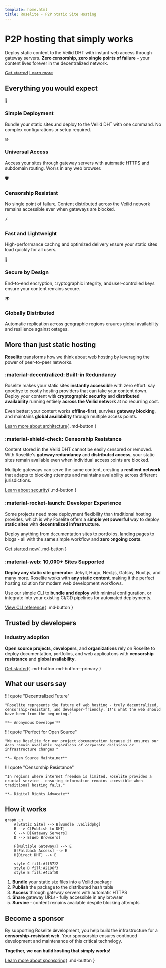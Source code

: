 ```yaml
---
template: home.html
title: Roselite - P2P Static Site Hosting
---
```


<div class="hero">
  <div class="hero-content">
    <h1>P2P hosting that simply works</h1>
    <p>Deploy static content to the Veilid DHT with instant web access through gateway servers. <strong>Zero censorship, zero single points of failure</strong> – your content lives forever in the decentralized network.</p>
    <div class="hero-buttons">
      <a href="getting-started/" class="hero-button primary">Get started</a>
      <a href="architecture/" class="hero-button">Learn more</a>
    </div>
  </div>
</div>

## Everything you would expect

<div class="feature-grid">
  <div class="feature-card">
    <div class="icon">🚀</div>
    <h3>Simple Deployment</h3>
    <p>Bundle your static sites and deploy to the Veilid DHT with one command. No complex configurations or setup required.</p>
  </div>
  
  <div class="feature-card">
    <div class="icon">🌐</div>
    <h3>Universal Access</h3>
    <p>Access your sites through gateway servers with automatic HTTPS and subdomain routing. Works in any web browser.</p>
  </div>
  
  <div class="feature-card">
    <div class="icon">🛡️</div>
    <h3>Censorship Resistant</h3>
    <p>No single point of failure. Content distributed across the Veilid network remains accessible even when gateways are blocked.</p>
  </div>
  
  <div class="feature-card">
    <div class="icon">⚡</div>
    <h3>Fast and Lightweight</h3>
    <p>High-performance caching and optimized delivery ensure your static sites load quickly for all users.</p>
  </div>
  
  <div class="feature-card">
    <div class="icon">🔐</div>
    <h3>Secure by Design</h3>
    <p>End-to-end encryption, cryptographic integrity, and user-controlled keys ensure your content remains secure.</p>
  </div>
  
  <div class="feature-card">
    <div class="icon">🌍</div>
    <h3>Globally Distributed</h3>
    <p>Automatic replication across geographic regions ensures global availability and resilience against outages.</p>
  </div>
</div>

## More than just static hosting

**Roselite** transforms how we think about web hosting by leveraging the power of peer-to-peer networks.

### :material-decentralized: Built-in Redundancy

Roselite makes your static sites **instantly accessible** with zero effort: say goodbye to costly hosting providers that can take your content down. Deploy your content with **cryptographic security** and **distributed availability** running entirely **across the Veilid network** at no recurring cost.

Even better: your content works **offline-first**, survives **gateway blocking**, and maintains **global availability** through multiple access points.

[Learn more about architecture](architecture/){ .md-button }

### :material-shield-check: Censorship Resistance

Content stored in the Veilid DHT cannot be easily censored or removed. With Roselite's **gateway redundancy** and **distributed access**, your static sites remain available even when individual access points are blocked.

Multiple gateways can serve the same content, creating a **resilient network** that adapts to blocking attempts and maintains availability across different jurisdictions.

[Learn about security](architecture/security-model/){ .md-button }

### :material-rocket-launch: Developer Experience

Some projects need more deployment flexibility than traditional hosting provides, which is why Roselite offers a **simple yet powerful** way to deploy **static sites** with **decentralized infrastructure**.

Deploy anything from documentation sites to portfolios, landing pages to blogs - all with the same simple workflow and **zero ongoing costs**.

[Get started now](getting-started/){ .md-button }

### :material-web: 10,000+ Sites Supported

**Deploy any static site generator**: Jekyll, Hugo, Next.js, Gatsby, Nuxt.js, and many more. Roselite works with **any static content**, making it the perfect hosting solution for modern web development workflows.

Use our simple CLI to **bundle and deploy** with minimal configuration, or integrate into your existing CI/CD pipelines for automated deployments.

[View CLI reference](reference/cli-commands/){ .md-button }

## Trusted by developers

### Industry adoption

**Open source projects**, **developers**, and **organizations** rely on Roselite to deploy documentation, portfolios, and web applications with **censorship resistance** and **global availability**.

[Get started](getting-started/){ .md-button .md-button--primary }

## What our users say

!!! quote "Decentralized Future"

    "Roselite represents the future of web hosting - truly decentralized, censorship-resistant, and developer-friendly. It's what the web should have been from the beginning."

    **– Anonymous Developer**

!!! quote "Perfect for Open Source"

    "We use Roselite for our project documentation because it ensures our docs remain available regardless of corporate decisions or infrastructure changes."

    **– Open Source Maintainer**

!!! quote "Censorship Resistance"

    "In regions where internet freedom is limited, Roselite provides a crucial service - ensuring information remains accessible when traditional hosting fails."

    **– Digital Rights Advocate**

## How it works

```mermaid
graph LR
    A[Static Site] --> B[Bundle .veilidpkg]
    B --> C[Publish to DHT]
    C --> D[Gateway Servers]
    D --> E[Web Browsers]
    
    F[Multiple Gateways] --> E
    G[Fallback Access] --> E
    H[Direct DHT] --> E
    
    style C fill:#ff5722
    style D fill:#2196f3
    style E fill:#4caf50
```

1. **Bundle** your static site files into a Veilid package
2. **Publish** the package to the distributed hash table
3. **Access** through gateway servers with automatic HTTPS
4. **Share** gateway URLs - fully accessible in any browser
5. **Survive** - content remains available despite blocking attempts

## Become a sponsor

By supporting Roselite development, you help build the infrastructure for a **censorship-resistant web**. Your sponsorship ensures continued development and maintenance of this critical technology.

**Together, we can build hosting that simply works!**

[Learn more about sponsoring](sponsor/){ .md-button } 